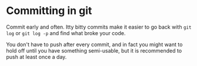 # Committing in git

Commit early and often. Itty bitty commits make it easier to go back with `git log` or `git log -p` and find what broke your code.

You don't have to push after every commit, and in fact you might want to hold off until you have something semi-usable, but it is recommended to push at least once a day.
